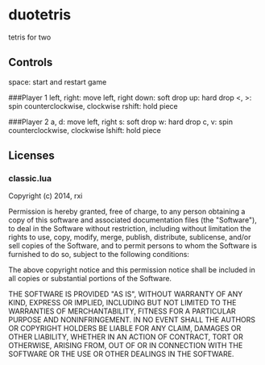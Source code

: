 # duotetris
tetris for two

## Controls
space: start and restart game

###Player 1
left, right: move left, right
down: soft drop
up: hard drop
<, >: spin counterclockwise, clockwise
rshift: hold piece

###Player 2
a, d: move left, right
s: soft drop
w: hard drop
c, v: spin counterclockwise, clockwise
lshift: hold piece


## Licenses
### classic.lua
Copyright (c) 2014, rxi


Permission is hereby granted, free of charge, to any person obtaining a copy of
this software and associated documentation files (the "Software"), to deal in
the Software without restriction, including without limitation the rights to
use, copy, modify, merge, publish, distribute, sublicense, and/or sell copies
of the Software, and to permit persons to whom the Software is furnished to do
so, subject to the following conditions:

The above copyright notice and this permission notice shall be included in all
copies or substantial portions of the Software.

THE SOFTWARE IS PROVIDED "AS IS", WITHOUT WARRANTY OF ANY KIND, EXPRESS OR
IMPLIED, INCLUDING BUT NOT LIMITED TO THE WARRANTIES OF MERCHANTABILITY,
FITNESS FOR A PARTICULAR PURPOSE AND NONINFRINGEMENT. IN NO EVENT SHALL THE
AUTHORS OR COPYRIGHT HOLDERS BE LIABLE FOR ANY CLAIM, DAMAGES OR OTHER
LIABILITY, WHETHER IN AN ACTION OF CONTRACT, TORT OR OTHERWISE, ARISING FROM,
OUT OF OR IN CONNECTION WITH THE SOFTWARE OR THE USE OR OTHER DEALINGS IN THE
SOFTWARE.
